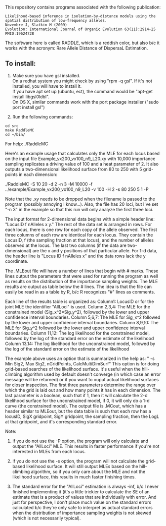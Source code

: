 This repository contains programs associated with the following publication:

```
Likelihood-based inference in isolation-by-distance models using the spatial distribution of low-frequency alleles.
Novembre J, Slatkin M (2009)
Evolution: International Journal of Organic Evolution 63(11):2914-25 PMID:19624728
```

The software here is called RADDLE, which is
a reddish color, but also b/c it works with the acronym: Rare Allele
Distance of DispersaL Estimation.

## To install: ##

1. Make sure you have gsl installed.  
On a redhat system you might check by using "rpm -q gsl".  If it's not installed, you will have to install it.  
If you have apt set up (ubuntu, ect), the command would be "apt-get install libgsl0ldbl".  
On OS X, similar commands work with the port package installer ("sudo port install gsl")

2. Run the following commands:
```
cd src
make RaddleMC
cd ~/bin/
```

For help:
./RaddleMC

Here's an example usage that calculates only the MLE for each locus based on the
input file Example_vx200_vx100_n9_L20.xy with 10,000 importance sampling
replicates a driving value of 100 and a heat parameter of 2.  It also outputs a
two-dimensional likelihood surface from 80 to 250 with 5 grid-points in each
dimension:

./RaddleMC -S 10 20 -d 2 -n 3 -M 10000 -f ../example/Example_vx200_vx100_n9_L20
-v 100 -H 2 -s 80 250 5 1 -P

Note that the .xy needs to be dropped when the filename is passed to
the program (possibly annoying I know...).  Also, the file has 20
loci, but I've set "-n 3" in the example so that this run will only
analyze the first three loci.

The input format for 2-dimensional data begins with a simple header
line: "LocusID f nAlleles x y."  The rest of the data set is arranged
in rows.  For each locus, there is one row for each copy of the allele
observed.  The first three columns of each row are identical for each
locus.  They contain the LocusID, f (the sampling fraction at that
locus), and the number of alleles observed at the locus.  The last two
columns (if the data are two-dimensional) are the x and y positions of
that particular allele.  For 1-d data, the header line is "Locus ID f
nAlleles x" and the data rows lack the y coordinate.

The .MLEout file will have a number of lines that begin with # marks.
These lines output the parameters that were used for running the
program as well as results on the distribution of the importance
sampling weights.  The MLE results are output as table below the #
lines.  The idea is that the file can easily be read in as a table by
R, b/c R recognizes "#" lines as comments.

Each line of the results table is organized as:
Column1: LocusID or for the joint MLE the identifier "AllLoci" is used.
Column 2,3,4: The MLE for the constrained model (Sig_x^2=Sig_y^2),
followed by the lower and upper confidence interval boundaries.
Column 5,6,7: The MLE for Sig_x^2 followed by the lower and upper
confidence interval boundaries.
Column 8,9,10: The MLE for Sig_y^2 followed by the lower and upper
confidence interval boundaries.
Column 11,12: The log likelihood for the constrained model, followed
by the log of  the standard error on the estimate of the likelihood
Column 13,14: The log likelihood for the unconstrained model, followed
by the log of  the standard error on the estimate of the likelihood

The example above uses an option that is summarized in the help as:
" -s <double> <double> <int> <bool>       Min Sig2, Max Sig2,
nGridPoints, CalcMultiDimSurf"  This option is for doing grid-based
searches of the likelihood surface.  It's useful when the
hill-climbing algorithm used by default doesn't converge (in which
case an error message will be returned)  or if you want to ouput
actual likelihood surfaces for closer inspection.  The first three
parameters determine the range over which the grid is laid out and how
many points it has in each dimension.  The last parameter is a
boolean, such that if 1, then it will calculate the 2-d likelihood
surface for the unconstrained model, if 0, it will only do a 1-d curve
(the constrained model).  The output file is .MCout, which has a
header similar to MLEout, but the data table is such that each row has
a locusID, SigX gridpoint, SigY gridpoint, the sampling fraction, then
the LogL at that gridpoint, and it's corresponding standard error.

Note:
1.  If you do not use the -P option, the program will only calculate
and output the "AllLoci" MLE.  This results in faster performance if
you're not interested in MLEs from each locus.

2. If you do not use the -s option, the program will not calculate the
grid-based likelihood surface.  It will still output MLEs based on the
hill-climbing algorithm, so if you only care about the MLE and not the
likelihood surface, this results in much faster finishing times.

3.  The standard error for the "AllLoci" estimation is always -inf,
b/c I never finished implementing it (it's a little trickier to
calculate the SE of an estimate that is a product of values that are
individually with error.  And just for perspective, I don't place much
value on the standard errors calculated b/c they're only safe to
interpret as actual standard errors when the distribution of
importance sampling weights is not skewed (which is not necessarily
typical).
